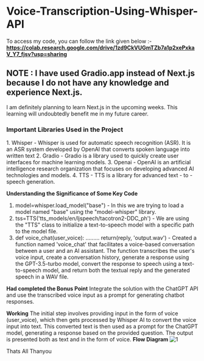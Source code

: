 # Voice-Transcription-Using-Whisper-API
To access my code, you can follow the link given below :-
**https://colab.research.google.com/drive/1zd9CkVUGmTZb7a1p2xePxkaV_Y7_fjsv?usp=sharing**
<h2> NOTE : I have used Gradio.app instead of Next.js because I do not have any knowledge and experience Next.js.</h2>
I am definitely planning to learn Next.js in the upcoming weeks. This learning will undoubtedly benefit me in my future career.
<h3>Important Libraries Used in the Project</h3>
1. Whisper - Whisper is used for automatic speech recognition (ASR). It is an ASR system developed by OpenAI that converts spoken language into written text
2. Gradio - Gradio is a library used to quickly create user interfaces for machine learning models. 
3. Openai - OpenAI is an artificial intelligence research organization that focuses on developing advanced AI technologies and models.
4. TTS - TTS is a library for advanced text - to - speech generation.

**Understanding the Significance of Some Key Code**
1. model=whisper.load_model("base") - In this we are  trying to load a model named "base" using the "model-whisper" library.
2. tss=TTS('tts_models/en/ljspeech/tacotron2-DDC_ph') - We are using the "TTS" class to initialize a text-to-speech model with a specific path to the model file.
3. def voice_chat(user_voice): ......... return(reply, 'output.wav')  - Created a function named 'voice_chat' that facilitates a voice-based conversation between a user and an AI assistant. The function transcribes the user's voice input, create a conversation history, generate a response using the GPT-3.5-turbo model, convert the response to speech using a text-to-speech model, and return both the textual reply and the generated speech in a WAV file.

**Had completed the Bonus Point**
Integrate the solution with the ChatGPT API and use the transcribed voice input as a prompt for generating chatbot responses.

**Working**
The initial step involves providing input in the form of voice (user_voice), which then gets processed by Whisper AI to convert the voice input into text. This converted text is then used as a prompt for the ChatGPT model, generating a response based on the provided question. The output is presented both as text and in the form of voice.
**Flow Diagram**
![1](https://github.com/bhavya1239/Voice-Transcription-Using-Whisper-API/assets/100862671/0342542b-b35e-4860-bea0-406dc2dfb747)

Thats All 
Thanyou 
